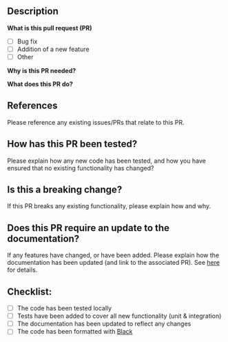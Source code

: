 ## Description
**What is this pull request (PR)**
- [ ] Bug fix
- [ ] Addition of a new feature
- [ ] Other

**Why is this PR needed?**

**What does this PR do?**


## References
Please reference any existing issues/PRs that relate to this PR.

## How has this PR been tested?
Please explain how any new code has been tested, and how you have ensured that no existing functionality has changed?

## Is this a breaking change?
If this PR breaks any existing functionality, please explain how and why.

## Does this PR require an update to the documentation?
If any features have changed, or have been added. Please explain how the documentation has been updated (and link to the associated PR). See [here](https://docs.cellfinder.info/for-developers/documentation) for details.


## Checklist:
- [ ] The code has been tested locally
- [ ] Tests have been added to cover all new functionality (unit & integration)
- [ ] The documentation has been updated to reflect any changes
- [ ] The code has been formatted with [Black](https://github.com/psf/black)
